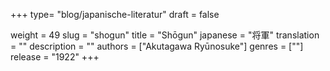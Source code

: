 +++
type= "blog/japanische-literatur"
draft = false

weight = 49
slug = "shogun"
title = "Shōgun"
japanese = "将軍"
translation = ""
description = ""
authors = ["Akutagawa Ryūnosuke"]
genres = [""]
release = "1922"
+++

